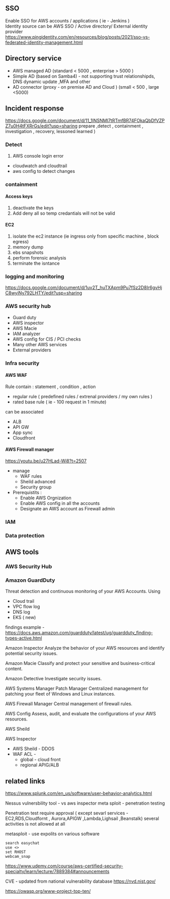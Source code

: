 
## SSO
Enable SSO for AWS accounts / applications ( ie - Jenkins )  
Identity source can be AWS SSO / Active directory/ External identity provider  
https://www.pingidentity.com/en/resources/blog/posts/2021/sso-vs-federated-identity-management.html   

## Directory service
- AWS managed AD (standard < 5000  , enterprise > 5000 )  
- Simple AD (based on Samba4)  - not supporting trust relationshipds, DNS dynamic update ,MFA and other  
- AD connector (proxy - on premise AD and Cloud )  (small < 500 , large <5000)   

## Incident response

https://docs.google.com/document/d/11_1lNSNMI7tRTmfBR74FOkaQbDfVZPZ7u0H4tFXRrGs/edit?usp=sharing
prepare ,detect , containment , investigation , recovery, lessoned learned )

### Detect 
1. AWS console login error
 - cloudwatch and cloudtrail
 - aws config to detect changes


### containment
#### Access keys 
1. deactivate the keys 
2. Add deny all so temp credantials will not be valid 

#### EC2 
1. isolate the ec2 instance  (ie ingress only from specific machine , block egress)
2. memory dump
3. ebs snapshots 
4. perform forensic analysis
5. terminate the isntance 



### logging and monitoring
https://docs.google.com/document/d/1uv2T_huTXApm9Pu7fSz2D8Ir6gvHjC8wyiNy792LHTY/edit?usp=sharing  


### AWS security hub
* Guard duty
* AWS inspector
* AWS Macie
* IAM analyzer 
* AWS config for CIS / PCI checks 
* Many other AWS services
* External providers 

### Infra security
#### AWS WAF

Rule
contain : statement , condition , action 
- regular rule ( predefined rules / extrenal providers / my own rules ) 
- rated base rule ( ie - 100  request in 1 minute)

can be associated
-  ALB
- API GW
- App sync 
- Cloudfront 

#### AWS Firewall manager 
https://youtu.be/u27HLad-Wi8?t=2507  

* manage 
  - WAF rules
  - Sheild advanced 
  - Security group 
* Prerequistits :
  - Enable AWS Orgnization 
  - Enable AWS config in all the accounts
  - Designate an AWS account as Firewall admin 

### IAM 
### Data protection


## AWS tools
### AWS Security Hub

### Amazon GuardDuty 
Threat detection and continuous monitoring of your AWS Accounts.
Using
* Cloud trail
* VPC flow log
* DNS log 
* EKS ( new)

findings example - https://docs.aws.amazon.com/guardduty/latest/ug/guardduty_finding-types-active.html

Amazon Inspector 
Analyze the behavior of your AWS resources and identify potential security issues.

Amazon Macie 
Classify and protect your sensitive and business-critical content.

Amazon Detective 
Investigate security issues.

AWS Systems Manager Patch Manager 
Centralized management for patching your fleet of Windows and Linux instances.

AWS Firewall Manager 
Central management of firewall rules.

AWS Config 
Assess, audit, and evaluate the configurations of your AWS resources.

AWS Sheild 

AWS Inspector 



- AWS Sheild - DDOS
- WAF ACL - 
  - global - cloud front
  - regional APIG/ALB

## related links
https://www.splunk.com/en_us/software/user-behavior-analytics.html  

Nessus vulnersbility tool - vs aws inspector 
meta sploit - penetration testing 

Penetration test require approval ( except sevarl services - EC2,RDS,Cloudfornt , Aurora,APIGW ,Lambda,Lighsail ,Beanstalk) 
several activities is not allowed at all 

metasploit - use expolits on various software
```
search easychat
use <>
set RHOST
webcam_snap
```
https://www.udemy.com/course/aws-certified-security-specialty/learn/lecture/7889384#announcements

CVE - updated from national vulnerability database 
https://nvd.nist.gov/  

https://owasp.org/www-project-top-ten/
